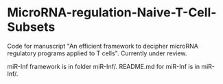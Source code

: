 # MicroRNA-regulation-Naive-T-Cell-Subsets
Code for manuscript "An efficient framework to decipher microRNA regulatory programs applied to T cells". Currently under review.

miR-Inf framework is in folder miR-Inf/. README.md for miR-Inf is in miR-Inf/.
